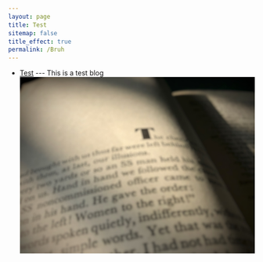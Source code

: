```yaml
---
layout: page
title: Test
sitemap: false
title_effect: true
permalink: /Bruh
---
```


* [Test](test.md) --- This is a test blog
  ![Test Blog Thumbnail](/assets/img/book.jpg)







